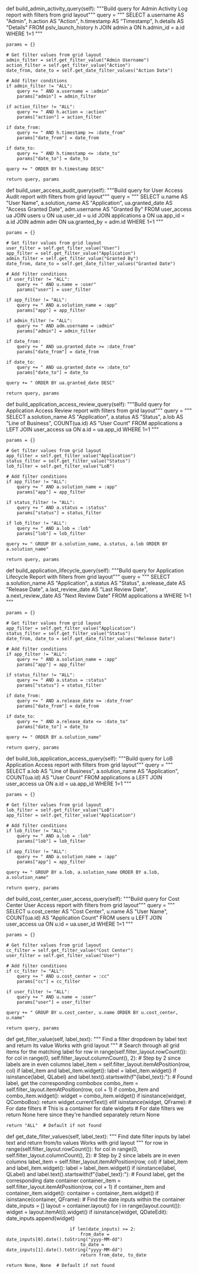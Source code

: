 def build_admin_activity_query(self):
    """Build query for Admin Activity Log report with filters from grid layout"""
    query = """
        SELECT a.username AS "Admin", 
               h.action AS "Action", 
               h.timestamp AS "Timestamp", 
               h.details AS "Details"
        FROM pslv_launch_history h
        JOIN admin a ON h.admin_id = a.id
        WHERE 1=1
    """
    
    params = {}
    
    # Get filter values from grid layout
    admin_filter = self.get_filter_value("Admin Username")
    action_filter = self.get_filter_value("Action")
    date_from, date_to = self.get_date_filter_values("Action Date")
    
    # Add filter conditions
    if admin_filter != "ALL":
        query += " AND a.username = :admin"
        params["admin"] = admin_filter
    
    if action_filter != "ALL":
        query += " AND h.action = :action"
        params["action"] = action_filter
    
    if date_from:
        query += " AND h.timestamp >= :date_from"
        params["date_from"] = date_from
    
    if date_to:
        query += " AND h.timestamp <= :date_to"
        params["date_to"] = date_to
    
    query += " ORDER BY h.timestamp DESC"
    
    return query, params

def build_user_access_audit_query(self):
    """Build query for User Access Audit report with filters from grid layout"""
    query = """
        SELECT u.name AS "User Name", 
               a.solution_name AS "Application", 
               ua.granted_date AS "Access Granted Date",
               adm.username AS "Granted By"
        FROM user_access ua
        JOIN users u ON ua.user_id = u.id
        JOIN applications a ON ua.app_id = a.id
        JOIN admin adm ON ua.granted_by = adm.id
        WHERE 1=1
    """
    
    params = {}
    
    # Get filter values from grid layout
    user_filter = self.get_filter_value("User")
    app_filter = self.get_filter_value("Application")
    admin_filter = self.get_filter_value("Granted By")
    date_from, date_to = self.get_date_filter_values("Granted Date")
    
    # Add filter conditions
    if user_filter != "ALL":
        query += " AND u.name = :user"
        params["user"] = user_filter
    
    if app_filter != "ALL":
        query += " AND a.solution_name = :app"
        params["app"] = app_filter
    
    if admin_filter != "ALL":
        query += " AND adm.username = :admin"
        params["admin"] = admin_filter
    
    if date_from:
        query += " AND ua.granted_date >= :date_from"
        params["date_from"] = date_from
    
    if date_to:
        query += " AND ua.granted_date <= :date_to"
        params["date_to"] = date_to
    
    query += " ORDER BY ua.granted_date DESC"
    
    return query, params

def build_application_access_review_query(self):
    """Build query for Application Access Review report with filters from grid layout"""
    query = """
        SELECT a.solution_name AS "Application",
               a.status AS "Status",
               a.lob AS "Line of Business",
               COUNT(ua.id) AS "User Count"
        FROM applications a
        LEFT JOIN user_access ua ON a.id = ua.app_id
        WHERE 1=1
    """
    
    params = {}
    
    # Get filter values from grid layout
    app_filter = self.get_filter_value("Application")
    status_filter = self.get_filter_value("Status")
    lob_filter = self.get_filter_value("LoB")
    
    # Add filter conditions
    if app_filter != "ALL":
        query += " AND a.solution_name = :app"
        params["app"] = app_filter
    
    if status_filter != "ALL":
        query += " AND a.status = :status"
        params["status"] = status_filter
    
    if lob_filter != "ALL":
        query += " AND a.lob = :lob"
        params["lob"] = lob_filter
    
    query += " GROUP BY a.solution_name, a.status, a.lob ORDER BY a.solution_name"
    
    return query, params

def build_application_lifecycle_query(self):
    """Build query for Application Lifecycle Report with filters from grid layout"""
    query = """
        SELECT a.solution_name AS "Application",
               a.status AS "Status",
               a.release_date AS "Release Date",
               a.last_review_date AS "Last Review Date",
               a.next_review_date AS "Next Review Date"
        FROM applications a
        WHERE 1=1
    """
    
    params = {}
    
    # Get filter values from grid layout
    app_filter = self.get_filter_value("Application")
    status_filter = self.get_filter_value("Status")
    date_from, date_to = self.get_date_filter_values("Release Date")
    
    # Add filter conditions
    if app_filter != "ALL":
        query += " AND a.solution_name = :app"
        params["app"] = app_filter
    
    if status_filter != "ALL":
        query += " AND a.status = :status"
        params["status"] = status_filter
    
    if date_from:
        query += " AND a.release_date >= :date_from"
        params["date_from"] = date_from
    
    if date_to:
        query += " AND a.release_date <= :date_to"
        params["date_to"] = date_to
    
    query += " ORDER BY a.solution_name"
    
    return query, params

def build_lob_application_access_query(self):
    """Build query for LoB Application Access report with filters from grid layout"""
    query = """
        SELECT a.lob AS "Line of Business",
               a.solution_name AS "Application",
               COUNT(ua.id) AS "User Count"
        FROM applications a
        LEFT JOIN user_access ua ON a.id = ua.app_id
        WHERE 1=1
    """
    
    params = {}
    
    # Get filter values from grid layout
    lob_filter = self.get_filter_value("LoB")
    app_filter = self.get_filter_value("Application")
    
    # Add filter conditions
    if lob_filter != "ALL":
        query += " AND a.lob = :lob"
        params["lob"] = lob_filter
    
    if app_filter != "ALL":
        query += " AND a.solution_name = :app"
        params["app"] = app_filter
    
    query += " GROUP BY a.lob, a.solution_name ORDER BY a.lob, a.solution_name"
    
    return query, params

def build_cost_center_user_access_query(self):
    """Build query for Cost Center User Access report with filters from grid layout"""
    query = """
        SELECT u.cost_center AS "Cost Center",
               u.name AS "User Name",
               COUNT(ua.id) AS "Application Count"
        FROM users u
        LEFT JOIN user_access ua ON u.id = ua.user_id
        WHERE 1=1
    """
    
    params = {}
    
    # Get filter values from grid layout
    cc_filter = self.get_filter_value("Cost Center")
    user_filter = self.get_filter_value("User")
    
    # Add filter conditions
    if cc_filter != "ALL":
        query += " AND u.cost_center = :cc"
        params["cc"] = cc_filter
    
    if user_filter != "ALL":
        query += " AND u.name = :user"
        params["user"] = user_filter
    
    query += " GROUP BY u.cost_center, u.name ORDER BY u.cost_center, u.name"
    
    return query, params

def get_filter_value(self, label_text):
    """
    Find a filter dropdown by label text and return its value
    Works with grid layout
    """
    # Search through all grid items for the matching label
    for row in range(self.filter_layout.rowCount()):
        for col in range(0, self.filter_layout.columnCount(), 2):  # Step by 2 since labels are in even columns
            label_item = self.filter_layout.itemAtPosition(row, col)
            if label_item and label_item.widget():
                label = label_item.widget()
                if isinstance(label, QLabel) and label.text().startswith(f"{label_text}:"):
                    # Found label, get the corresponding combobox
                    combo_item = self.filter_layout.itemAtPosition(row, col + 1)
                    if combo_item and combo_item.widget():
                        widget = combo_item.widget()
                        if isinstance(widget, QComboBox):
                            return widget.currentText()
                        elif isinstance(widget, QFrame):  # For date filters
                            # This is a container for date widgets
                            # For date filters we return None here since they're handled separately
                            return None
    
    return "ALL"  # Default if not found

def get_date_filter_values(self, label_text):
    """
    Find date filter inputs by label text and return from/to values
    Works with grid layout
    """
    for row in range(self.filter_layout.rowCount()):
        for col in range(0, self.filter_layout.columnCount(), 2):  # Step by 2 since labels are in even columns
            label_item = self.filter_layout.itemAtPosition(row, col)
            if label_item and label_item.widget():
                label = label_item.widget()
                if isinstance(label, QLabel) and label.text().startswith(f"{label_text}:"):
                    # Found label, get the corresponding date container
                    container_item = self.filter_layout.itemAtPosition(row, col + 1)
                    if container_item and container_item.widget():
                        container = container_item.widget()
                        if isinstance(container, QFrame):
                            # Find the date inputs within the container
                            date_inputs = []
                            layout = container.layout()
                            for i in range(layout.count()):
                                widget = layout.itemAt(i).widget()
                                if isinstance(widget, QDateEdit):
                                    date_inputs.append(widget)
                            
                            if len(date_inputs) >= 2:
                                from_date = date_inputs[0].date().toString("yyyy-MM-dd")
                                to_date = date_inputs[1].date().toString("yyyy-MM-dd")
                                return from_date, to_date
    
    return None, None  # Default if not found
